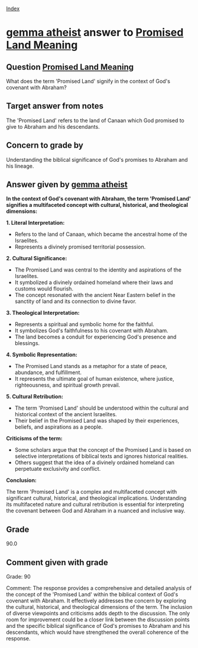 
[Index](../../index.md)
# [gemma atheist](../../answering_models/gemma_atheist.md) answer to [Promised Land Meaning](../../questions/Promised_Land_Meaning.md)

## Question [Promised Land Meaning](../../questions/Promised_Land_Meaning.md)
What does the term 'Promised Land' signify in the context of God's covenant with Abraham?

## Target answer from notes
The 'Promised Land' refers to the land of Canaan which God promised to give to Abraham and his descendants.

## Concern to grade by
Understanding the biblical significance of God's promises to Abraham and his lineage.

## Answer given by [gemma atheist](../../answering_models/gemma_atheist.md)
**In the context of God's covenant with Abraham, the term 'Promised Land' signifies a multifaceted concept with cultural, historical, and theological dimensions:**

**1. Literal Interpretation:**

* Refers to the land of Canaan, which became the ancestral home of the Israelites.
* Represents a divinely promised territorial possession.

**2. Cultural Significance:**

* The Promised Land was central to the identity and aspirations of the Israelites.
* It symbolized a divinely ordained homeland where their laws and customs would flourish.
* The concept resonated with the ancient Near Eastern belief in the sanctity of land and its connection to divine favor.

**3. Theological Interpretation:**

* Represents a spiritual and symbolic home for the faithful.
* It symbolizes God's faithfulness to his covenant with Abraham.
* The land becomes a conduit for experiencing God's presence and blessings.

**4. Symbolic Representation:**

* The Promised Land stands as a metaphor for a state of peace, abundance, and fulfillment.
* It represents the ultimate goal of human existence, where justice, righteousness, and spiritual growth prevail.

**5. Cultural Retribution:**

* The term 'Promised Land' should be understood within the cultural and historical context of the ancient Israelites.
* Their belief in the Promised Land was shaped by their experiences, beliefs, and aspirations as a people.

**Criticisms of the term:**

* Some scholars argue that the concept of the Promised Land is based on selective interpretations of biblical texts and ignores historical realities.
* Others suggest that the idea of a divinely ordained homeland can perpetuate exclusivity and conflict.

**Conclusion:**

The term 'Promised Land' is a complex and multifaceted concept with significant cultural, historical, and theological implications. Understanding its multifaceted nature and cultural retribution is essential for interpreting the covenant between God and Abraham in a nuanced and inclusive way.

## Grade
90.0

## Comment given with grade
Grade: 90

Comment: The response provides a comprehensive and detailed analysis of the concept of the 'Promised Land' within the biblical context of God's covenant with Abraham. It effectively addresses the concern by exploring the cultural, historical, and theological dimensions of the term. The inclusion of diverse viewpoints and criticisms adds depth to the discussion. The only room for improvement could be a closer link between the discussion points and the specific biblical significance of God's promises to Abraham and his descendants, which would have strengthened the overall coherence of the response.
